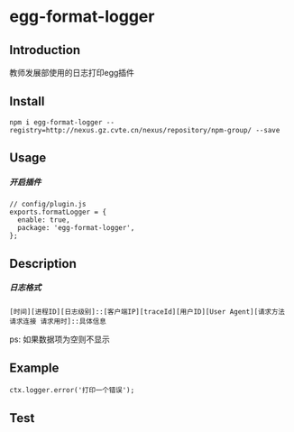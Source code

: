 # egg-format-logger
## Introduction
教师发展部使用的日志打印egg插件
## Install
```
npm i egg-format-logger --registry=http://nexus.gz.cvte.cn/nexus/repository/npm-group/ --save
```
## Usage
##### 开启插件
```
// config/plugin.js
exports.formatLogger = {
  enable: true,
  package: 'egg-format-logger',
};
```
## Description
##### 日志格式
```
[时间][进程ID][日志级别]::[客户端IP][traceId][用户ID][User Agent][请求方法 请求连接 请求用时]::具体信息
```
ps: 如果数据项为空则不显示

## Example
```
ctx.logger.error('打印一个错误');
```
## Test

```
```
